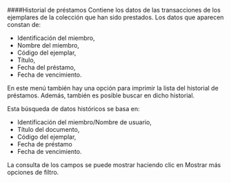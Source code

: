 ####Historial de préstamos
Contiene los datos de las transacciones de los ejemplares de la colección que han sido prestados.
Los datos que aparecen constan de:
- Identificación del miembro,
- Nombre del miembro,
- Código del ejemplar,
- Título,
- Fecha del préstamo,
- Fecha de vencimiento.

En este menú también hay una opción para imprimir la lista del historial de préstamos.
Además, también es posible buscar en dicho historial.

Esta búsqueda de datos históricos se basa en:
- Identificación del miembro/Nombre de usuario,
- Título del documento,
- Código del ejemplar,
- Fecha de préstamo
- Fecha de vencimiento.

La consulta de los campos se puede mostrar haciendo clic en Mostrar más opciones de filtro.
